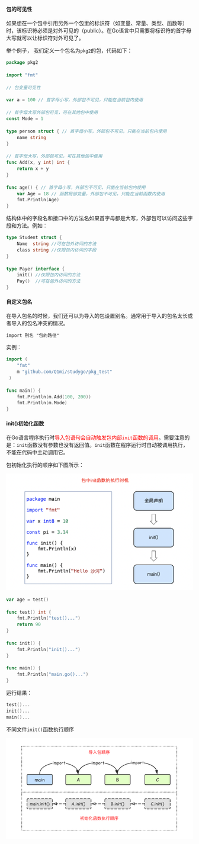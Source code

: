 #### 包的可见性

如果想在一个包中引用另外一个包里的标识符（如变量、常量、类型、函数等）时，该标识符必须是对外可见的（public）。在Go语言中只需要将标识符的首字母大写就可以让标识符对外可见了。

举个例子， 我们定义一个包名为`pkg2`的包，代码如下：

```go
package pkg2

import "fmt"

// 包变量可见性

var a = 100 // 首字母小写，外部包不可见，只能在当前包内使用

// 首字母大写外部包可见，可在其他包中使用
const Mode = 1

type person struct { // 首字母小写，外部包不可见，只能在当前包内使用
	name string
}

// 首字母大写，外部包可见，可在其他包中使用
func Add(x, y int) int {
	return x + y
}

func age() { // 首字母小写，外部包不可见，只能在当前包内使用
	var Age = 18 // 函数局部变量，外部包不可见，只能在当前函数内使用
	fmt.Println(Age)
}
```

结构体中的字段名和接口中的方法名如果首字母都是大写，外部包可以访问这些字段和方法。例如：

```go
type Student struct {
	Name  string //可在包外访问的方法
	class string //仅限包内访问的字段
}

type Payer interface {
	init() //仅限包内访问的方法
	Pay()  //可在包外访问的方法
}
```



#### 自定义包名

在导入包名的时候，我们还可以为导入的包设置别名。通常用于导入的包名太长或者导入的包名冲突的情况。

```
import 别名 "包的路径"
```

实例：

```go
import (
    "fmt"
    m "github.com/Q1mi/studygo/pkg_test"
 )

func main() {
	fmt.Println(m.Add(100, 200))
	fmt.Println(m.Mode)
}
```



#### init()初始化函数

在Go语言程序执行时<font color='red'>导入包语句会自动触发包内部`init`函数的调用</font>。需要注意的是：`init`函数没有参数也没有返回值。`init`函数在程序运行时自动被调用执行，不能在代码中主动调用它。

包初始化执行的顺序如下图所示：

![包中的init()执行时机](note.assets/init01.png)

```go
var age = test()

func test() int {
	fmt.Println("test()...")
	return 90
}

func init() {
	fmt.Println("init()...")
}

func main() {
	fmt.Println("main.go()...")
}
```

运行结果：

```go
test()...
init()...
main()...
```





不同文件`init()`函数执行顺序

![包之间的init()执行顺序](note.assets/init02.png)

